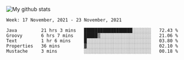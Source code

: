 ![My github stats](https://github-readme-stats.vercel.app/api?username=romvoid95&theme=gruvbox&include_all_commits=true&show_icons=true")

<!--START_SECTION:waka-->
```text
Week: 17 November, 2021 - 23 November, 2021

Java         21 hrs 3 mins   ██████████████████░░░░░░░   72.43 % 
Groovy       6 hrs 7 mins    █████▒░░░░░░░░░░░░░░░░░░░   21.06 % 
Text         1 hr 6 mins     █░░░░░░░░░░░░░░░░░░░░░░░░   03.80 % 
Properties   36 mins         ▓░░░░░░░░░░░░░░░░░░░░░░░░   02.10 % 
Mustache     3 mins          ░░░░░░░░░░░░░░░░░░░░░░░░░   00.18 % 
```
<!--END_SECTION:waka-->
